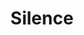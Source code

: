 ---
title: "Silence"
index: "silence"
permalink: /spells/silence/
tags:
  - Spell
  - 2nd Level
  - Illusion
available_for:
  - Bard
  - Cleric
  - Ranger
level: "2nd Level"
school: "Illusion"
range: "120 ft"
area: "20 ft"
shape: "Sphere"
comp:
  - V
  - S
duration: "10 Minutes"
concentration: true
ritual: true
description: |
  For the duration, no sound can be created within or pass through a 20-foot-radius sphere centered on a point you choose within range. Any creature or object entirely inside the sphere is immune to thunder damage, and creatures are deafened while entirely inside it.

  Casting a spell that includes a verbal component is impossible there.
excerpt: "For the duration, no sound can be created within or pass through a 20-foot-radius sphere centered on a point you choose within range."
source: "Basic Rules"
---